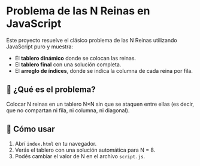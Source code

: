 # Problema de las N Reinas en JavaScript

Este proyecto resuelve el clásico problema de las N Reinas utilizando JavaScript puro y muestra:

- El **tablero dinámico** donde se colocan las reinas.
- El **tablero final** con una solución completa.
- El **arreglo de índices**, donde se indica la columna de cada reina por fila.

## 👑 ¿Qué es el problema?

Colocar N reinas en un tablero N×N sin que se ataquen entre ellas (es decir, que no compartan ni fila, ni columna, ni diagonal).

## 🚀 Cómo usar

1. Abrí `index.html` en tu navegador.
2. Verás el tablero con una solución automática para N = 8.
3. Podés cambiar el valor de N en el archivo `script.js`.



